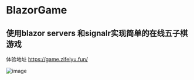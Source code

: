 # BlazorGame

## 使用blazor servers 和signalr实现简单的在线五子棋游戏

体验地址 https://game.zifeiyu.fun/

![image](https://github.com/zfyzmh/BlazorGame/assets/96179195/a4f17854-ad7c-41a4-9c82-6114ed8f2567)
